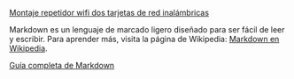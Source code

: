 



[Montaje repetidor wifi dos tarjetas de red inalámbricas](https://soporte.zynco.es/support/solutions/articles/30000040558-montaje-repetidor-wifi-con-un-ordenador-con-dos-tarjetas-de-red-inal%C3%A1mbricas#:~:text=7%20Professional%20x64-,Manual:,pinchamos%20en%20Conexiones%20de%20Puente.&text=Bien%2C%20ya%20hemos%20creado%20el,no%20lo%20conect%C3%A9is%20a%20nada.&text=Aqu%C3%AD%20seleccionamos%20el%20segundo%20conjunto,que%20se%20conecten%20a%20%C3%A9l.&text=Ya%20lo%20tendremos%20todo%20listo,No%20me%20asigna%20IP!)


Markdown es un lenguaje de marcado ligero diseñado para ser fácil de leer y escribir. Para aprender más, visita la página de Wikipedia: [Markdown en Wikipedia](https://es.wikipedia.org/wiki/Markdown).


[Guía completa de Markdown](https://www.ejemplo.com/guia-markdown "Esta guía te enseñará todo sobre Markdown")

